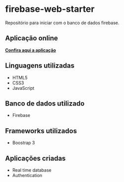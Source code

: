 # firebase-web-starter
Repositório para iniciar com o banco de dados firebase.

## Aplicação online
__[Confira aqui a aplicação](https://fir-web-starter-913b8.firebaseapp.com/)__

## Linguagens utilizadas
* HTML5
* CSS3
* JavaScript

## Banco de dados utilizado
* Firebase

## Frameworks utilizados
* Boostrap 3

## Aplicações criadas
* Real time database
* Authentication